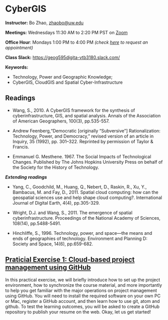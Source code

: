 # CyberGIS

**Instructor:** Bo Zhao, zhaobo@uw.edu

**Meetings:**  Wednesdays 11:30 AM to 2:20 PM PST on [Zoom](https://washington.zoom.us/j/98010412438)

**Office Hour**: Mondays 1:00 PM to 4:00 PM *(check [here](https://calendar.google.com/calendar/u/0/selfsched?sstoken=UUZvU2gxXzVlZnZpfGRlZmF1bHR8NzM4ODA5MzUyNjAxZDU2Y2ViNTZiMzk2ZmM0N2VmNzI) to request an appointment)*

**Class Slack:** https://geog595digita-vtb3180.slack.com/

**Keywords:**
  - Technology, Power and Geographic Knowledge;
  - CyberGIS, CloudGIS and Spatial Cyber-Infrastructure

## Readings

* Wang, S., 2010. A CyberGIS framework for the synthesis of cyberinfrastructure, GIS, and spatial analysis. Annals of the Association of American Geographers, 100(3), pp.535-557.

* Andrew Feenberg,“Democratic [originally “Subversive”] Rationalization: Technology, Power, and Democracy,” revised version of an article in Inquiry, 35 (1992), pp. 301–322. Reprinted by permission of Taylor & Francis.

* Emmanuel G. Mesthene. 1967. The Social Impacts of Technological Changes. Published by The Johns Hopkins University Press on behalf of the Society for the History of Technology.


***Extending readings***

* Yang, C., Goodchild, M., Huang, Q., Nebert, D., Raskin, R., Xu, Y., Bambacus, M. and Fay, D., 2011. Spatial cloud computing: how can the geospatial sciences use and help shape cloud computing?. International Journal of Digital Earth, 4(4), pp.305-329.

* Wright, D.J. and Wang, S., 2011. The emergence of spatial cyberinfrastructure. Proceedings of the National Academy of Sciences, 108(14), pp.5488-5491.

* Hinchliffe, S., 1996. Technology, power, and space—the means and ends of geographies of technology. Environment and Planning D: Society and Space, 14(6), pp.659-682.


## [Praticial Exercise 1: Cloud-based project management using GitHub](pe.md)

In this practical exercise, we will briefly introduce how to set up the project environment, how to synchronize the course material, and more importantly to help you get familiar with the major operations on project management using GitHub. You will need to install the required software on your own PC or Mac, register a GitHub account, and then learn how to use git, atom and github. To test the learning outcomes, you will be asked to create a GitHub repository to publish your resume on the web. Okay, let us get started!
